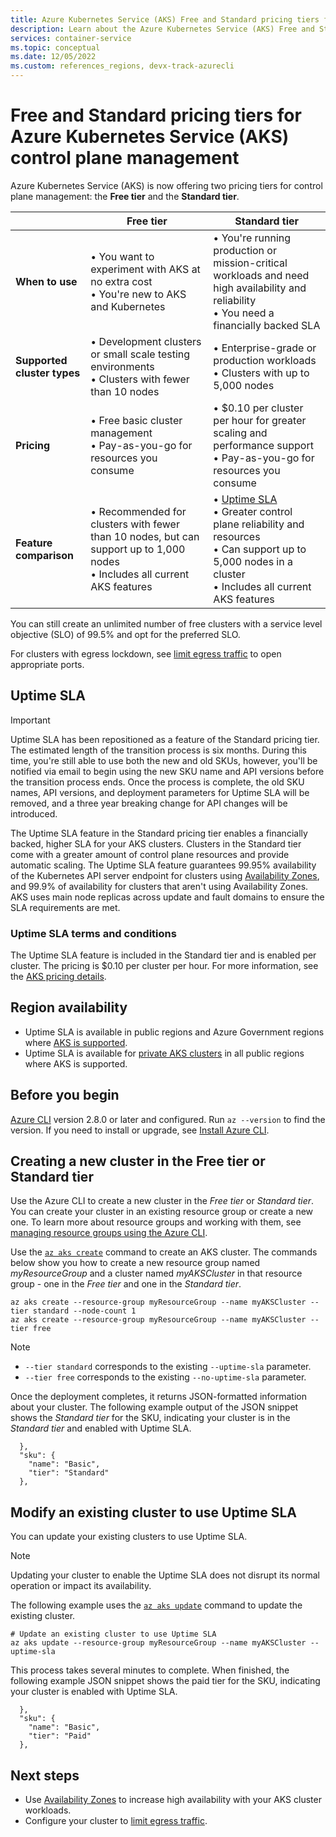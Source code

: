 ```yaml
---
title: Azure Kubernetes Service (AKS) Free and Standard pricing tiers for control plane management
description: Learn about the Azure Kubernetes Service (AKS) Free and Standard pricing tiers for control plane management
services: container-service
ms.topic: conceptual
ms.date: 12/05/2022
ms.custom: references_regions, devx-track-azurecli
---
```


# Free and Standard pricing tiers for Azure Kubernetes Service (AKS) control plane management

Azure Kubernetes Service (AKS) is now offering two pricing tiers for control plane management: the **Free tier** and the **Standard tier**.

|                  |Free tier|Standard tier|
|------------------|---------|--------|
|**When to use**|• You want to experiment with AKS at no extra cost <br> • You're new to AKS and Kubernetes|• You're running production or mission-critical workloads and need high availability and reliability <br> • You need a financially backed SLA|
|**Supported cluster types**|• Development clusters or small scale testing environments <br> • Clusters with fewer than 10 nodes|• Enterprise-grade or production workloads <br> • Clusters with up to 5,000 nodes|
|**Pricing**|• Free basic cluster management <br> • Pay-as-you-go for resources you consume|• $0.10 per cluster per hour for greater scaling and performance support <br> • Pay-as-you-go for resources you consume|
|**Feature comparison**|• Recommended for clusters with fewer than 10 nodes, but can support up to 1,000 nodes <br> • Includes all current AKS features|• [Uptime SLA](#uptime-sla) <br> • Greater control plane reliability and resources <br> • Can support up to 5,000 nodes in a cluster <br> • Includes all current AKS features

You can still create an unlimited number of free clusters with a service level objective (SLO) of 99.5% and opt for the preferred SLO.

For clusters with egress lockdown, see [limit egress traffic](limit-egress-traffic.md) to open appropriate ports.

## Uptime SLA

> [!IMPORTANT]
>
> Uptime SLA has been repositioned as a feature of the Standard pricing tier. The estimated length of the transition process is six months. During this time, you're still able to use both the new and old SKUs, however, you'll be notified via email to begin using the new SKU name and API versions before the transition process ends. Once the process is complete, the old SKU names, API versions, and deployment parameters for Uptime SLA will be removed, and a three year breaking change for API changes will be introduced.

The Uptime SLA feature in the Standard pricing tier enables a financially backed, higher SLA for your AKS clusters. Clusters in the Standard tier come with a greater amount of control plane resources and provide automatic scaling. The Uptime SLA feature guarantees 99.95% availability of the Kubernetes API server endpoint for clusters using [Availability Zones][availability-zones], and 99.9% of availability for clusters that aren't using Availability Zones. AKS uses main node replicas across update and fault domains to ensure the SLA requirements are met.

### Uptime SLA terms and conditions

The Uptime SLA feature is included in the Standard tier and is enabled per cluster. The pricing is $0.10 per cluster per hour. For more information, see the [AKS pricing details](https://azure.microsoft.com/pricing/details/kubernetes-service/).

## Region availability

* Uptime SLA is available in public regions and Azure Government regions where [AKS is supported](https://azure.microsoft.com/global-infrastructure/services/?products=kubernetes-service).
* Uptime SLA is available for [private AKS clusters][private-clusters] in all public regions where AKS is supported.

## Before you begin

[Azure CLI](/cli/azure/install-azure-cli) version 2.8.0 or later and configured. Run `az --version` to find the version. If you need to install or upgrade, see [Install Azure CLI][install-azure-cli].

## Creating a new cluster in the Free tier or Standard tier

Use the Azure CLI to create a new cluster in the *Free tier* or *Standard tier*. You can create your cluster in an existing resource group or create a new one. To learn more about resource groups and working with them, see [managing resource groups using the Azure CLI][manage-resource-group-cli].

Use the [`az aks create`][az-aks-create] command to create an AKS cluster. The commands below show you how to create a new resource group named *myResourceGroup* and a cluster named *myAKSCluster* in that resource group - one in the *Free tier* and one in the *Standard tier*.

```azurecli-interactive
az aks create --resource-group myResourceGroup --name myAKSCluster --tier standard --node-count 1
az aks create --resource-group myResourceGroup --name myAKSCluster --tier free
```

> [!NOTE]
>
> * `--tier standard` corresponds to the existing `--uptime-sla` parameter.
> * `--tier free` corresponds to the existing `--no-uptime-sla` parameter.

Once the deployment completes, it returns JSON-formatted information about your cluster. The following example output of the JSON snippet shows the *Standard tier* for the SKU, indicating your cluster is in the *Standard tier* and enabled with Uptime SLA.

```output
  },
  "sku": {
    "name": "Basic",
    "tier": "Standard"
  },
```

## Modify an existing cluster to use Uptime SLA

You can update your existing clusters to use Uptime SLA.

> [!NOTE]
> Updating your cluster to enable the Uptime SLA does not disrupt its normal operation or impact its availability.

The following example uses the [`az aks update`][az-aks-update] command to update the existing cluster.

```azurecli-interactive
# Update an existing cluster to use Uptime SLA
az aks update --resource-group myResourceGroup --name myAKSCluster --uptime-sla
```

This process takes several minutes to complete. When finished, the following example JSON snippet shows the paid tier for the SKU, indicating your cluster is enabled with Uptime SLA.

```output
  },
  "sku": {
    "name": "Basic",
    "tier": "Paid"
  },
```

## Next steps

* Use [Availability Zones][availability-zones] to increase high availability with your AKS cluster workloads.
* Configure your cluster to [limit egress traffic](limit-egress-traffic.md).

<!-- LINKS - External -->
[azure-support]: https://portal.azure.com/#blade/Microsoft_Azure_Support/HelpAndSupportBlade/newsupportrequest
[region-availability]: https://azure.microsoft.com/global-infrastructure/services/?products=kubernetes-service

<!-- LINKS - Internal -->
[vm-skus]: ../virtual-machines/sizes.md
[paid-sku-tier]: /rest/api/aks/managed-clusters/create-or-update#managedclusterskutier
[nodepool-upgrade]: use-multiple-node-pools.md#upgrade-a-node-pool
[manage-resource-group-cli]: ../azure-resource-manager/management/manage-resource-groups-cli.md
[faq]: ./faq.md
[availability-zones]: ./availability-zones.md
[az-aks-create]: /cli/azure/aks?#az_aks_create
[limit-egress-traffic]: ./limit-egress-traffic.md
[az-extension-add]: /cli/azure/extension#az_extension_add
[az-extension-update]: /cli/azure/extension#az_extension_update
[az-aks-update]: /cli/azure/aks#az_aks_update
[az-group-delete]: /cli/azure/group#az_group_delete
[private-clusters]: private-clusters.md
[install-azure-cli]: /cli/azure/install-azure-cli
